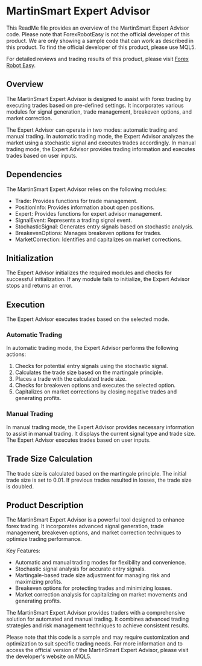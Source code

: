 # MartinSmart Expert Advisor

This ReadMe file provides an overview of the MartinSmart Expert Advisor code. Please note that ForexRobotEasy is not the official developer of this product. We are only showing a sample code that can work as described in this product. To find the official developer of this product, please use MQL5.

For detailed reviews and trading results of this product, please visit [Forex Robot Easy](https://forexroboteasy.com/forex-robot-review/review-martin-smart-forex-software-real-results-and-download-options/).

## Overview
The MartinSmart Expert Advisor is designed to assist with forex trading by executing trades based on pre-defined settings. It incorporates various modules for signal generation, trade management, breakeven options, and market correction.

The Expert Advisor can operate in two modes: automatic trading and manual trading. In automatic trading mode, the Expert Advisor analyzes the market using a stochastic signal and executes trades accordingly. In manual trading mode, the Expert Advisor provides trading information and executes trades based on user inputs.

## Dependencies
The MartinSmart Expert Advisor relies on the following modules:

- Trade: Provides functions for trade management.
- PositionInfo: Provides information about open positions.
- Expert: Provides functions for expert advisor management.
- SignalEvent: Represents a trading signal event.
- StochasticSignal: Generates entry signals based on stochastic analysis.
- BreakevenOptions: Manages breakeven options for trades.
- MarketCorrection: Identifies and capitalizes on market corrections.

## Initialization
The Expert Advisor initializes the required modules and checks for successful initialization. If any module fails to initialize, the Expert Advisor stops and returns an error.

## Execution
The Expert Advisor executes trades based on the selected mode.

### Automatic Trading
In automatic trading mode, the Expert Advisor performs the following actions:

1. Checks for potential entry signals using the stochastic signal.
2. Calculates the trade size based on the martingale principle.
3. Places a trade with the calculated trade size.
4. Checks for breakeven options and executes the selected option.
5. Capitalizes on market corrections by closing negative trades and generating profits.

### Manual Trading
In manual trading mode, the Expert Advisor provides necessary information to assist in manual trading. It displays the current signal type and trade size. The Expert Advisor executes trades based on user inputs.

## Trade Size Calculation
The trade size is calculated based on the martingale principle. The initial trade size is set to 0.01. If previous trades resulted in losses, the trade size is doubled.

## Product Description
The MartinSmart Expert Advisor is a powerful tool designed to enhance forex trading. It incorporates advanced signal generation, trade management, breakeven options, and market correction techniques to optimize trading performance.

Key Features:
- Automatic and manual trading modes for flexibility and convenience.
- Stochastic signal analysis for accurate entry signals.
- Martingale-based trade size adjustment for managing risk and maximizing profits.
- Breakeven options for protecting trades and minimizing losses.
- Market correction analysis for capitalizing on market movements and generating profits.

The MartinSmart Expert Advisor provides traders with a comprehensive solution for automated and manual trading. It combines advanced trading strategies and risk management techniques to achieve consistent results.

Please note that this code is a sample and may require customization and optimization to suit specific trading needs. For more information and to access the official version of the MartinSmart Expert Advisor, please visit the developer's website on MQL5.
